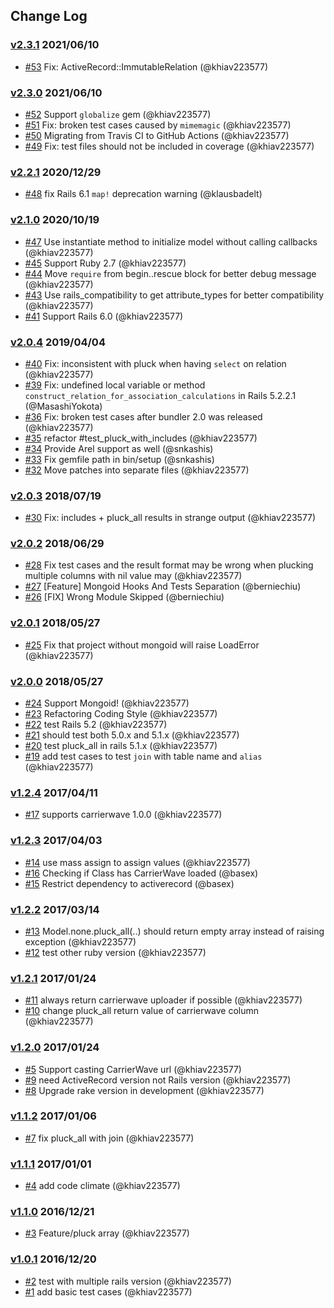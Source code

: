 ## Change Log

### [v2.3.1](https://github.com/khiav223577/pluck_all/compare/v2.3.0...v2.3.1) 2021/06/10
- [#53](https://github.com/khiav223577/pluck_all/pull/53) Fix: ActiveRecord::ImmutableRelation (@khiav223577)

### [v2.3.0](https://github.com/khiav223577/pluck_all/compare/v2.2.1...v2.3.0) 2021/06/10
- [#52](https://github.com/khiav223577/pluck_all/pull/52) Support `globalize` gem (@khiav223577)
- [#51](https://github.com/khiav223577/pluck_all/pull/51) Fix: broken test cases caused by `mimemagic` (@khiav223577)
- [#50](https://github.com/khiav223577/pluck_all/pull/50) Migrating from Travis CI to GitHub Actions (@khiav223577)
- [#49](https://github.com/khiav223577/pluck_all/pull/49) Fix: test files should not be included in coverage (@khiav223577)

### [v2.2.1](https://github.com/khiav223577/pluck_all/compare/v2.1.0...v2.2.1) 2020/12/29
- [#48](https://github.com/khiav223577/pluck_all/pull/48) fix Rails 6.1 `map!` deprecation warning (@klausbadelt)

### [v2.1.0](https://github.com/khiav223577/pluck_all/compare/v2.0.4...v2.1.0) 2020/10/19
- [#47](https://github.com/khiav223577/pluck_all/pull/47) Use instantiate method to initialize model without calling callbacks (@khiav223577)
- [#45](https://github.com/khiav223577/pluck_all/pull/45) Support Ruby 2.7 (@khiav223577)
- [#44](https://github.com/khiav223577/pluck_all/pull/44) Move `require` from begin..rescue block for better debug message (@khiav223577)
- [#43](https://github.com/khiav223577/pluck_all/pull/43) Use rails_compatibility to get attribute_types for better compatibility (@khiav223577)
- [#41](https://github.com/khiav223577/pluck_all/pull/41) Support Rails 6.0 (@khiav223577)

### [v2.0.4](https://github.com/khiav223577/pluck_all/compare/v2.0.3...v2.0.4) 2019/04/04
- [#40](https://github.com/khiav223577/pluck_all/pull/40) Fix: inconsistent with pluck when having `select` on relation (@khiav223577)
- [#39](https://github.com/khiav223577/pluck_all/pull/39) Fix: undefined local variable or method `construct_relation_for_association_calculations` in Rails 5.2.2.1 (@MasashiYokota)
- [#36](https://github.com/khiav223577/pluck_all/pull/36) Fix: broken test cases after bundler 2.0 was released (@khiav223577)
- [#35](https://github.com/khiav223577/pluck_all/pull/35) refactor #test_pluck_with_includes (@khiav223577)
- [#34](https://github.com/khiav223577/pluck_all/pull/34) Provide Arel support as well (@snkashis)
- [#33](https://github.com/khiav223577/pluck_all/pull/33) Fix gemfile path in bin/setup (@snkashis)
- [#32](https://github.com/khiav223577/pluck_all/pull/32) Move patches into separate files (@khiav223577)

### [v2.0.3](https://github.com/khiav223577/pluck_all/compare/v2.0.2...v2.0.3) 2018/07/19
- [#30](https://github.com/khiav223577/pluck_all/pull/30) Fix: includes + pluck_all results in strange output (@khiav223577)

### [v2.0.2](https://github.com/khiav223577/pluck_all/compare/v2.0.1...v2.0.2) 2018/06/29
- [#28](https://github.com/khiav223577/pluck_all/pull/28) Fix test cases and the result format may be wrong when plucking multiple columns with nil value may (@khiav223577)
- [#27](https://github.com/khiav223577/pluck_all/pull/27) [Feature] Mongoid Hooks And Tests Separation (@berniechiu)
- [#26](https://github.com/khiav223577/pluck_all/pull/26) [FIX] Wrong Module Skipped (@berniechiu)

### [v2.0.1](https://github.com/khiav223577/pluck_all/compare/v2.0.0...v2.0.1) 2018/05/27
- [#25](https://github.com/khiav223577/pluck_all/pull/25) Fix that project without mongoid will raise LoadError (@khiav223577)

### [v2.0.0](https://github.com/khiav223577/pluck_all/compare/v1.2.4...v2.0.0) 2018/05/27
- [#24](https://github.com/khiav223577/pluck_all/pull/24) Support Mongoid! (@khiav223577)
- [#23](https://github.com/khiav223577/pluck_all/pull/23) Refactoring Coding Style (@khiav223577)
- [#22](https://github.com/khiav223577/pluck_all/pull/22) test Rails 5.2 (@khiav223577)
- [#21](https://github.com/khiav223577/pluck_all/pull/21) should test both 5.0.x and 5.1.x (@khiav223577)
- [#20](https://github.com/khiav223577/pluck_all/pull/20) test pluck_all in rails 5.1.x (@khiav223577)
- [#19](https://github.com/khiav223577/pluck_all/pull/19) add test cases to test `join` with table name and `alias` (@khiav223577)

### [v1.2.4](https://github.com/khiav223577/pluck_all/compare/v1.2.3...v1.2.4) 2017/04/11
- [#17](https://github.com/khiav223577/pluck_all/pull/17) supports carrierwave 1.0.0 (@khiav223577)

### [v1.2.3](https://github.com/khiav223577/pluck_all/compare/v1.2.2...v1.2.3) 2017/04/03
- [#14](https://github.com/khiav223577/pluck_all/pull/14) use mass assign to assign values (@khiav223577)
- [#16](https://github.com/khiav223577/pluck_all/pull/16) Checking if Class has CarrierWave loaded (@basex)
- [#15](https://github.com/khiav223577/pluck_all/pull/15) Restrict dependency to activerecord (@basex)

### [v1.2.2](https://github.com/khiav223577/pluck_all/compare/v1.2.1...v1.2.2) 2017/03/14
- [#13](https://github.com/khiav223577/pluck_all/pull/13) Model.none.pluck_all(..) should return empty array instead of raising exception (@khiav223577)
- [#12](https://github.com/khiav223577/pluck_all/pull/12) test other ruby version (@khiav223577)

### [v1.2.1](https://github.com/khiav223577/pluck_all/compare/v1.2.0...v1.2.1) 2017/01/24
- [#11](https://github.com/khiav223577/pluck_all/pull/11) always return carrierwave uploader if possible (@khiav223577)
- [#10](https://github.com/khiav223577/pluck_all/pull/10) change pluck_all return value of carrierwave column (@khiav223577)

### [v1.2.0](https://github.com/khiav223577/pluck_all/compare/v1.1.2...v1.2.0) 2017/01/24
- [#5](https://github.com/khiav223577/pluck_all/pull/5) Support casting CarrierWave url (@khiav223577)
- [#9](https://github.com/khiav223577/pluck_all/pull/9) need ActiveRecord version not Rails version (@khiav223577)
- [#8](https://github.com/khiav223577/pluck_all/pull/8) Upgrade rake version in development (@khiav223577)

### [v1.1.2](https://github.com/khiav223577/pluck_all/compare/v1.1.1...v1.1.2) 2017/01/06
- [#7](https://github.com/khiav223577/pluck_all/pull/7) fix pluck_all with join (@khiav223577)

### [v1.1.1](https://github.com/khiav223577/pluck_all/compare/v1.1.0...v1.1.1) 2017/01/01
- [#4](https://github.com/khiav223577/pluck_all/pull/4) add code climate (@khiav223577)

### [v1.1.0](https://github.com/khiav223577/pluck_all/compare/v1.0.1...v1.1.0) 2016/12/21
- [#3](https://github.com/khiav223577/pluck_all/pull/3) Feature/pluck array (@khiav223577)

### [v1.0.1](https://github.com/khiav223577/pluck_all/compare/v1.0.0...v1.0.1) 2016/12/20
- [#2](https://github.com/khiav223577/pluck_all/pull/2) test with multiple rails version (@khiav223577)
- [#1](https://github.com/khiav223577/pluck_all/pull/1) add basic test cases (@khiav223577)
